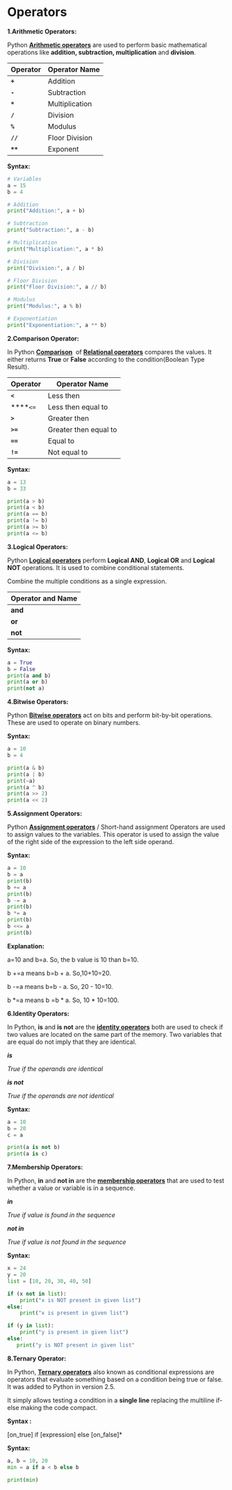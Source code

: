 # Operators

**1.Arithmetic Operators:**

  Python [**Arithmetic operators**](https://www.geeksforgeeks.org/python-arithmetic-operators/) are used to perform basic mathematical operations like **addition, subtraction, multiplication** and **division**.

  | Operator | Operator Name |
  | --- | --- |
  |       **`+`** | Addition |
  |       **`-`** |  Subtraction |
  |       **`*`** | Multiplication |
  |       **`/`** | Division |
  |       **`%`** | Modulus  |
  |      **`//`** | Floor Division |
  |      **`**`** | Exponent |

**Syntax:**
  ```python
  # Variables
  a = 15
  b = 4

  # Addition
  print("Addition:", a + b)  

  # Subtraction
  print("Subtraction:", a - b) 

  # Multiplication
  print("Multiplication:", a * b)  

  # Division
  print("Division:", a / b) 

  # Floor Division
  print("Floor Division:", a // b)  

  # Modulus
  print("Modulus:", a % b) 

  # Exponentiation
  print("Exponentiation:", a ** b)
  ```

**2.Comparison Operator:**

  In Python [**Comparison**](https://www.geeksforgeeks.org/python-object-comparison-is-vs/) [](https://www.geeksforgeeks.org/relational-operators-in-python/) of [**Relational operators**](https://www.geeksforgeeks.org/relational-operators-in-python/) compares the values. It either returns **True** or **False** according to the condition(Boolean Type Result).

  | Operator | Operator Name |
  | --- | --- |
  |      **`<`** | Less then |
  |      ****`<=` | Less then equal to |
  |      **`>`** | Greater then |
  |     **`>=`** | Greater then equal to |
  |     **`==`** | Equal to |
  |     **`!=`** | Not equal to |

**Syntax:**
  ```python
  a = 13
  b = 33

  print(a > b)
  print(a < b)
  print(a == b)
  print(a != b)
  print(a >= b)
  print(a <= b)
  ```

**3.Logical Operators:**

  Python [**Logical operators**](https://www.geeksforgeeks.org/python-logical-operators-with-examples-improvement-needed/) perform **Logical AND**, **Logical OR** and **Logical NOT** operations. It is used to combine conditional statements.

  Combine the multiple conditions as a single expression. 

  | Operator and Name |
  | --- |
  |             **and** |
  |              **or** |
  |             **not** |

**Syntax:**
  ```python
  a = True
  b = False
  print(a and b)
  print(a or b)
  print(not a)
  ```

**4.Bitwise Operators:**

  Python [**Bitwise operators**](https://www.geeksforgeeks.org/python-bitwise-operators/) act on bits and perform bit-by-bit operations. These are used to operate on binary numbers.

**Syntax:**
  ```python
  a = 10
  b = 4

  print(a & b)
  print(a | b)
  print(~a)
  print(a ^ b)
  print(a >> 2)
  print(a << 2)
  ```

**5.Assignment Operators:**

  Python [**Assignment operators**](https://www.geeksforgeeks.org/assignment-operators-in-python/) / Short-hand assignment Operators are used to assign values to the variables. This operator is used to assign the value of the right side of the expression to the left side operand.

**Syntax:**
  ```python
  a = 10
  b = a
  print(b)
  b += a
  print(b)
  b -= a
  print(b)
  b *= a
  print(b)
  b <<= a
  print(b)
  ```

**Explanation:**

  a=10 and b=a. So, the b value is 10 than b=10.

  b +=a means b=b + a. So,10+10=20.

  b -=a means b=b - a. So, 20 - 10=10.

  b *=a means b =b * a. So, 10 * 10=100.

**6.Identity Operators:**

  In Python, **is** and **is not** are the [**identity operators**](https://www.geeksforgeeks.org/python-membership-identity-operators-not-not/) both are used to check if two values are located on the same part of the memory. Two variables that are equal do not imply that they are identical. 

  ***is***

  *True if the operands are identical*

  ***is not***

  *True if the operands are not identical*

**Syntax:**
  ```python
  a = 10
  b = 20
  c = a

  print(a is not b)
  print(a is c)
  ```

**7.Membership Operators:**

  In Python, **in** and **not in** are the [**membership operators**](https://www.geeksforgeeks.org/python-membership-identity-operators-not-not/) that are used to test whether a value or variable is in a sequence.

  ***in***

  *True if value is found in the sequence*

  ***not in***

  *True if value is not found in the sequence*

**Syntax:**
  ```python
  x = 24
  y = 20
  list = [10, 20, 30, 40, 50]

  if (x not in list):
      print("x is NOT present in given list")
  else:
      print("x is present in given list")

  if (y in list):
      print("y is present in given list")
  else:
     print("y is NOT present in given list"
  ```

**8.Ternary Operator:**

  In Python, [**Ternary operators**](https://www.geeksforgeeks.org/ternary-operator-in-python/) also known as conditional expressions are operators that evaluate something based on a condition being true or false. It was added to Python in version 2.5.

  It simply allows testing a condition in a **single line** replacing the multiline if-else making the code compact.

**Syntax :**  

[on_true] if [expression] else [on_false]* 

**Syntax:**
  ```python
  a, b = 10, 20
  min = a if a < b else b

  print(min)
  ```
